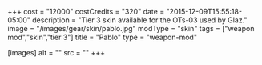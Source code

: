 +++
cost = "12000"
costCredits = "320"
date = "2015-12-09T15:55:18-05:00"
description = "Tier 3 skin available for the OTs-03 used by Glaz."
image = "/images/gear/skin/pablo.jpg"
modType = "skin"
tags = ["weapon mod","skin","tier 3"]
title = "Pablo"
type = "weapon-mod"

[images]
  alt = ""
  src = ""
+++
